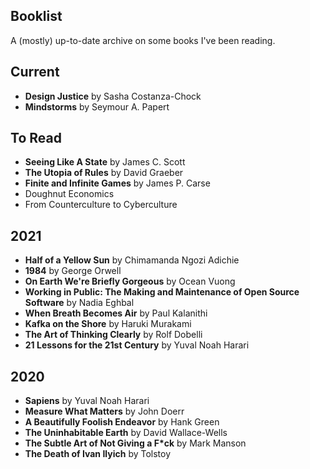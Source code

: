 ## Booklist
A (mostly) up-to-date archive on some books I've been reading.

## Current
* **Design Justice** by Sasha Costanza-Chock
* **Mindstorms** by Seymour A. Papert

## To Read
* **Seeing Like A State** by James C. Scott
* **The Utopia of Rules** by David Graeber
* **Finite and Infinite Games** by James P. Carse
* Doughnut Economics
* From Counterculture to Cyberculture

## 2021
* **Half of a Yellow Sun** by Chimamanda Ngozi Adichie
* **1984** by George Orwell
* **On Earth We're Briefly Gorgeous** by Ocean Vuong
* **Working in Public: The Making and Maintenance of Open Source Software** by Nadia Eghbal
* **When Breath Becomes Air** by Paul Kalanithi
* **Kafka on the Shore** by Haruki Murakami
* **The Art of Thinking Clearly** by Rolf Dobelli
* **21 Lessons for the 21st Century** by Yuval Noah Harari

## 2020
* **Sapiens** by Yuval Noah Harari
* **Measure What Matters** by John Doerr
* **A Beautifully Foolish Endeavor** by Hank Green
* **The Uninhabitable Earth** by David Wallace-Wells
* **The Subtle Art of Not Giving a F*ck** by Mark Manson
* **The Death of Ivan Ilyich** by Tolstoy
